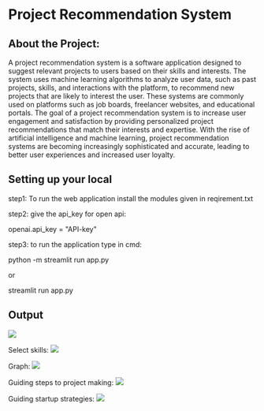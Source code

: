  # <h1> Project Recommendation System</h1>



<h2>About the Project: </h2>
A project recommendation system is a software application designed to suggest relevant projects to users based on their skills and interests. The system uses machine learning algorithms to analyze user data, such as past projects, skills, and interactions with the platform, to recommend new projects that are likely to interest the user.
These systems are commonly used on platforms such as job boards, freelancer websites, and educational portals. The goal of a project recommendation system is to increase user engagement and satisfaction by providing personalized project recommendations that match their interests and expertise.
 With the rise of artificial intelligence and machine learning, project recommendation systems are becoming increasingly sophisticated and accurate, leading to better user experiences and increased user loyalty.
 
 <h2> Setting up your local</h2>
 
 step1:
 To run the web application install the modules given in reqirement.txt

 step2:
 give the api_key for open api:
 
 openai.api_key = "API-key"
 
 step3:
 to run the application type in cmd:
 
 python -m streamlit run app.py
 
 or
 
 streamlit run app.py
 
 
 <h2> Output</h2>
 <img src=https://user-images.githubusercontent.com/86301469/226154091-b54f035f-fee5-4d91-bc0f-3a637f1307de.png>

Select skills:
<img src=https://user-images.githubusercontent.com/86301469/226154180-01da5276-a7cf-442d-a3c8-2bf016fc4b3e.png>

Graph:
<img src=https://user-images.githubusercontent.com/86301469/226154277-b882baec-6f39-483f-94d3-01c75e7ee8bd.png>

Guiding steps to project making:
<img src=https://user-images.githubusercontent.com/86301469/226155488-925b9ec2-4194-4402-a27f-3a71d44b9688.png>
 
Guiding startup strategies:
<img src=https://user-images.githubusercontent.com/86301469/226155571-02db95b6-5bbd-4fad-9a3e-6d294f5aa7ee.png>
 
